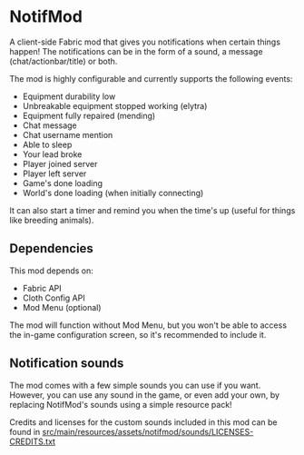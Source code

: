 # NotifMod
A client-side Fabric mod that gives you notifications when certain things happen!
The notifications can be in the form of a sound, a message (chat/actionbar/title) or both.

The mod is highly configurable and currently supports the following events:
- Equipment durability low
- Unbreakable equipment stopped working (elytra)
- Equipment fully repaired (mending)
- Chat message
- Chat username mention
- Able to sleep
- Your lead broke
- Player joined server
- Player left server
- Game's done loading
- World's done loading (when initially connecting)

It can also start a timer and remind you when the time's up (useful for things like breeding animals).

## Dependencies
This mod depends on:
- Fabric API
- Cloth Config API
- Mod Menu (optional)

The mod will function without Mod Menu, but you won't be able to access the
in-game configuration screen, so it's recommended to include it.

## Notification sounds
The mod comes with a few simple sounds you can use if you want. However, you can use any sound
in the game, or even add your own, by replacing NotifMod's sounds using a simple resource pack!

Credits and licenses for the custom sounds included in this mod can be found in [src/main/resources/assets/notifmod/sounds/LICENSES-CREDITS.txt](src/main/resources/assets/notifmod/licenses-credits/sounds.txt)
